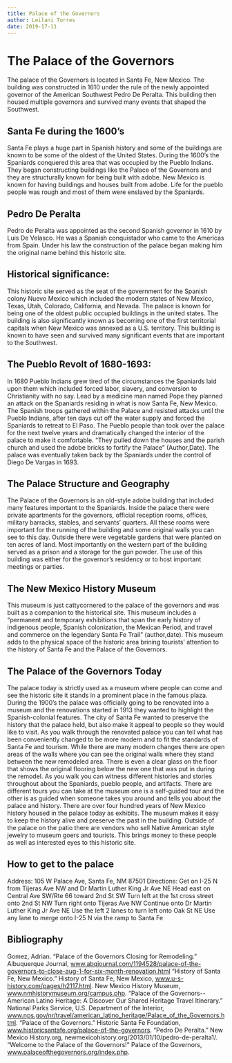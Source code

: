 ```yaml
---
title: Palace of the Governors 
author: Leilani Torres
date: 2019-17-11
---
```



# The Palace of the Governors 

The palace of the Governors is located in Santa Fe, New Mexico. The building was constructed in 1610 under the rule of the newly appointed governor of the American Southwest Pedro De Peralta. This building then housed multiple governors and survived many events that shaped the Southwest. 

## Santa Fe during the 1600’s 

Santa Fe plays a huge part in Spanish history and some of the buildings are known to be some of the oldest of the United States. During the 1600’s the Spaniards conquered this area that was occupied by the Pueblo Indians. They began constructing buildings like the Palace of the Governors and they are structurally known for being built with adobe. New Mexico is known for having buildings and houses built from adobe. Life for the pueblo people was rough and most of them were enslaved by the Spaniards. 

## Pedro De Peralta

Pedro de Peralta was appointed as the second Spanish governor in 1610 by Luis De Velasco. He was a Spanish conquistador who came to the Americas from Spain. Under his law the construction of the palace began making him the original name behind this historic site. 

## Historical significance: 

This historic site served as the seat of the government for the Spanish colony Nuevo Mexico which included the modern states of New Mexico, Texas, Utah, Colorado, California, and Nevada. The palace is known for being one of the oldest public occupied buildings in the united states. The building is also significantly known as becoming one of the first territorial capitals when New Mexico was annexed as a U.S. territory. This building is known to have seen and survived many significant events that are important to the Southwest. 

## The Pueblo Revolt of 1680-1693:

In 1680 Pueblo Indians grew tired of the circumstances the Spaniards laid upon them which included forced labor, slavery, and conversion to Christianity with no say. Lead by a medicine man named Pope they planned an attack on the Spaniards residing in what is now Santa Fe, New Mexico. The Spanish troops gathered within the Palace and resisted attacks until the Pueblo Indians, after ten days cut off the water supply and forced the Spaniards to retreat to El Paso. The Pueblo people than took over the palace for the next twelve years and dramatically changed the interior of the palace to make it comfortable. “They pulled down the houses and the parish church and used the adobe bricks to fortify the Palace” (Author,Date). The palace was eventually taken back by the Spaniards under the control of Diego De Vargas in 1693. 

## The Palace Structure and Geography

The Palace of the Governors is an old-style adobe building that included many features important to the Spaniards. Inside the palace there were private apartments for the governors, official reception rooms, offices, military barracks, stables, and servants’ quarters. All these rooms were important for the running of the building and some original walls you can see to this day. Outside there were vegetable gardens that were planted on ten acres of land. Most importantly on the western part of the building served as a prison and a storage for the gun powder. The use of this building was either for the governor’s residency or to host important meetings or parties. 

## The New Mexico History Museum

This museum is just cattycornered to the palace of the governors and was built as a companion to the historical site. This museum includes a “permanent and temporary exhibitions that span the early history of indigenous people, Spanish colonization, the Mexican Period, and travel and commerce on the legendary Santa Fe Trail” (author,date). This museum adds to the physical space of the historic area brining tourists’ attention to the history of Santa Fe and the Palace of the Governors.  

## The Palace of the Governors Today

The palace today is strictly used as a museum where people can come and see the historic site it stands in a prominent place in the famous plaza. During the 1900’s the palace was officially going to be renovated into a museum and the renovations started in 1913 they wanted to highlight the Spanish-colonial features. The city of Santa Fe wanted to preserve the history that the palace held, but also make it appeal to people so they would like to visit. As you walk through the renovated palace you can tell what has been conveniently changed to be more modern and to fit the standards of Santa Fe and tourism. While there are many modern changes there are open areas of the walls where you can see the original walls where they stand between the new remodeled area. There is even a clear glass on the floor that shows the original flooring below the new one that was put in during the remodel. As you walk you can witness different histories and stories throughout about the Spaniards, pueblo people, and artifacts. There are different tours you can take at the museum one is a self-guided tour and the other is as guided when someone takes you around and tells you about the palace and history. There are over four hundred years of New Mexico history housed in the palace today as exhibits. The museum makes it easy to keep the history alive and preserve the past in the building. Outside of the palace on the patio there are vendors who sell Native American style jewelry to museum goers and tourists. This brings money to these people as well as interested eyes to this historic site. 

## How to get to the palace 

Address: 105 W Palace Ave, Santa Fe, NM 87501
Directions: 
Get on I-25 N from Tijeras Ave NW and Dr Martin Luther King Jr Ave NE
Head east on Central Ave SW/Rte 66 toward 2nd St SW
Turn left at the 1st cross street onto 2nd St NW
Turn right onto Tijeras Ave NW
Continue onto Dr Martin Luther King Jr Ave NE
Use the left 2 lanes to turn left onto Oak St NE
Use any lane to merge onto I-25 N via the ramp to Santa Fe


## Bibliography

Gomez, Adrian. “Palace of the Governors Closing for Remodeling.” Albuquerque Journal, www.abqjournal.com/1194528/palace-of-the-governors-to-close-aug-1-for-six-month-renovation.html
“History of Santa Fe, New Mexico.” History of Santa Fe, New Mexico, www.u-s-history.com/pages/h2117.html.
New Mexico History Museum, www.nmhistorymuseum.org/campus.php.
“Palace of the Governors--American Latino Heritage: A Discover Our Shared Heritage Travel Itinerary.” National Parks Service, U.S. Department of the Interior, www.nps.gov/nr/travel/american_latino_heritage/Palace_of_the_Governors.html.
“Palace of the Governors.” Historic Santa Fe Foundation, www.historicsantafe.org/palace-of-the-governors.
“Pedro De Peralta.” New Mexico History.org, newmexicohistory.org/2013/01/10/pedro-de-peralta1/.
“Welcome to the Palace of the Governors!” Palace of the Governors, www.palaceofthegovernors.org/index.php.

